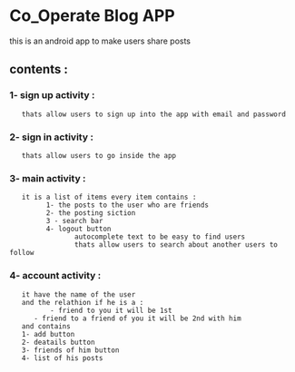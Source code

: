 # Co_Operate Blog APP
this is an android app to make users share posts
## contents :
  ### 1- sign up activity : 
	   thats allow users to sign up into the app with email and password
  ### 2- sign in activity : 
	   thats allow users to go inside the app 
### 3- main activity : 
	   it is a list of items every item contains : 
		     1- the posts to the user who are friends 
		     2- the posting siction 
		     3 - search bar 
		     4- logout button
		            autocomplete text to be easy to find users 
		            thats allow users to search about another users to follow
### 4- account activity :
	   it have the name of the user 
	   and the relathion if he is a :
	          - friend to you it will be 1st 
		  - friend to a friend of you it will be 2nd with him 
	   and contains 
	   1- add button 
	   2- deatails button
	   3- friends of him button 
	   4- list of his posts
		
		    
	 
 
